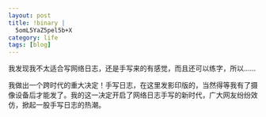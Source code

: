 ```yaml
--- 
layout: post
title: !binary |
  5omL5YaZ5pel5b+X
category: life
tags: [blog]
---
```

我发现我不太适合写网络日志，还是手写来的有感觉，而且还可以练字，所以……

我做出一个跨时代的重大决定！手写日志，在这里发影印版的，当然得等我有了摄像设备后才能发了。我的这一决定开启了网络日志手写的新时代，广大网友纷纷效仿，掀起一股手写日志的热潮。
